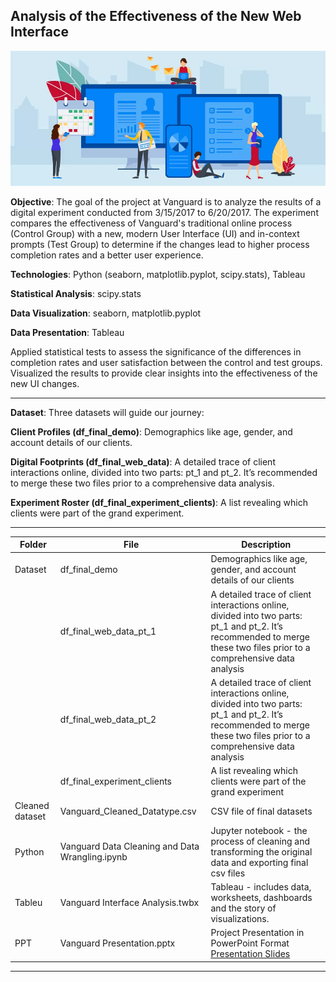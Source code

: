 ## Analysis of the Effectiveness of the New Web Interface
![Illustration](web.jpg)

**Objective**:
The goal of the project at Vanguard is to analyze the results of a digital experiment conducted from 3/15/2017 to 6/20/2017. The experiment compares the effectiveness of Vanguard's traditional online process (Control Group) with a new, modern User Interface (UI) and in-context prompts (Test Group) to determine if the changes lead to higher process completion rates and a better user experience.

**Technologies**: Python (seaborn, matplotlib.pyplot, scipy.stats), Tableau

**Statistical Analysis**: scipy.stats

**Data Visualization**: seaborn, matplotlib.pyplot

**Data Presentation**: Tableau

Applied statistical tests to assess the significance of the differences in completion rates and user satisfaction between the control and test groups. Visualized the results to provide clear insights into the 
effectiveness of the new UI changes.

---
**Dataset**:
Three datasets will guide our journey:

**Client Profiles (df_final_demo)**: Demographics like age, gender, and account details of our clients.

**Digital Footprints (df_final_web_data)**: A detailed trace of client interactions online, divided into two parts: pt_1 and pt_2. It’s recommended to merge these two files prior to a comprehensive data analysis.

**Experiment Roster (df_final_experiment_clients)**: A list revealing which clients were part of the grand experiment.

---

| Folder | File | Description |
|-----------------|-----------------|-----------------|
| Dataset    | df_final_demo    |Demographics like age, gender, and account details of our clients     |
|     | df_final_web_data_pt_1     |A detailed trace of client interactions online, divided into two parts: pt_1 and pt_2. It’s recommended to merge these two files prior to a comprehensive data analysis |
|     | df_final_web_data_pt_2     |A detailed trace of client interactions online, divided into two parts: pt_1 and pt_2. It’s recommended to merge these two files prior to a comprehensive data analysis|
|     | df_final_experiment_clients    |A list revealing which clients were part of the grand experiment|
| Cleaned dataset   | Vanguard_Cleaned_Datatype.csv  | CSV file of final datasets     |
|Python   | Vanguard Data Cleaning and Data Wrangling.ipynb  |Jupyter notebook - the process of cleaning and transforming the original data and exporting final csv files|
|Tableu  | Vanguard Interface Analysis.twbx   |Tableau - includes data, worksheets, dashboards and the story of visualizations.|
|PPT | Vanguard Presentation.pptx   |Project Presentation in PowerPoint Format [Presentation Slides](https://docs.google.com/presentation/d/1Nj4g1VmmU7TMWJ4dFtoqNVaLV-6qkMzWRLKwP-Z2BnY/edit?usp=sharing)|
---
